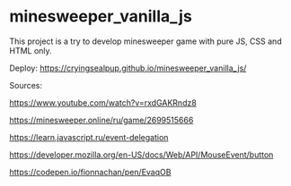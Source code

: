 # minesweeper_vanilla_js
This project is a try to develop minesweeper game with pure JS, CSS and HTML only. 

Deploy: https://cryingsealpup.github.io/minesweeper_vanilla_js/

Sources:

https://www.youtube.com/watch?v=rxdGAKRndz8

https://minesweeper.online/ru/game/2699515666

https://learn.javascript.ru/event-delegation

https://developer.mozilla.org/en-US/docs/Web/API/MouseEvent/button

https://codepen.io/fionnachan/pen/EvaqOB